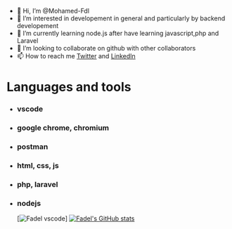 - 👋 Hi, I’m @Mohamed-Fdl
- 👀 I’m interested in developement in general and particularly by backend developement
- 🌱 I’m currently learning node.js after have learning javascript,php and Laravel
- 💞️ I’m looking to collaborate on github with other collaborators
- 📫 How to reach me [Twitter](https://twitter.com/Mohamed62378852/) and [LinkedIn](https://www.linkedin.com/in/mohamed-fadel-84170b220/)


# Languages and tools

- ### vscode
- ### google chrome, chromium
- ### postman
- ### html, css, js
- ### php, laravel
- ### nodejs

  [![Fadel vscode](https://cdn.jsdelivr.net/gh/devicons/devicon/icons/vscode/vscode-original.svg)]
[![Fadel's GitHub stats](https://github-readme-stats.vercel.app/api?username=Mohamed-Fdl)](https://github.com/Mohamed-Fdl)
          

<!---
Mohamed-Fdl/Mohamed-Fdl is a ✨ special ✨ repository because its `README.md` (this file) appears on your GitHub profile.
You can click the Preview link to take a look at your changes.
--->

